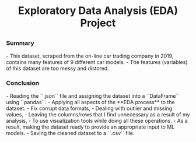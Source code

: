 
<h1><p style="text-align: center;">Exploratory Data Analysis (EDA) Project</p></h1> 

<h3>Summary</h3>
<p>
- This dataset, scraped from the on-line car trading company in 2019, contains many features of 9 different car models.
- The features (variables) of this dataset are too messy and distored.
</p>

<h3>Conclusion</h3>
<p>
- Reading the ``.json`` file and assigning the dataset into a ``DataFrame`` using ``pandas``.
- Applying all aspects of the **EDA process** to the dataset.
    - Fix corrupt data formats,
    - Dealing with outlier and missing values,
    - Leaving the columns/rows that I find unnecessary as a result of my analysis,
    - To use visualization tools while doing all these operations.
- As a result, making the dataset ready to provide an appropriate input to ML models.
- Saving the cleaned dataset to a ``.csv`` file.
</p>
